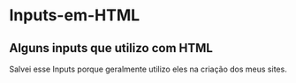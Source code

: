 # Inputs-em-HTML
Alguns inputs que utilizo com HTML
---------
Salvei esse Inputs porque geralmente utilizo eles na criação dos meus sites. 
